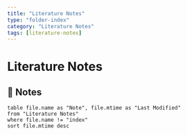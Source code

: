 ```yaml
---
title: "Literature Notes"
type: "folder-index"
category: "Literature Notes"
tags: [literature-notes]
---
```


# Literature Notes

## 📄 Notes
```dataview
table file.name as "Note", file.mtime as "Last Modified"
from "Literature Notes"
where file.name != "index"
sort file.mtime desc
```
